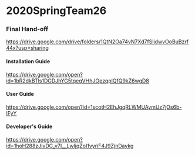 # 2020SpringTeam26

### Final Hand-off
https://drive.google.com/drive/folders/1QtN2Oa74vN7Xd7fSljdwvOoBuBzrf44x?usp=sharing


#### Installation Guide
https://drive.google.com/open?id=1bR2dkBTls1DGDJhYG5tqegVHhJOpzqplQfQ9kZ6wgD8

#### User Guide
https://drive.google.com/open?id=1scotH2EhJgqRLWMUAymUz7jOs6b-IFyY

#### Developer's Guide
https://drive.google.com/open?id=1hoH288zJivDC_v7I__LwljqZoI1vyriF4J9ZjnDaykg
